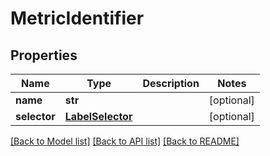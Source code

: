 # MetricIdentifier

## Properties
Name | Type | Description | Notes
------------ | ------------- | ------------- | -------------
**name** | **str** |  | [optional] 
**selector** | [**LabelSelector**](LabelSelector.md) |  | [optional] 

[[Back to Model list]](../README.md#documentation-for-models) [[Back to API list]](../README.md#documentation-for-api-endpoints) [[Back to README]](../README.md)

